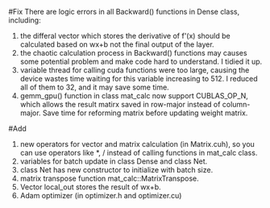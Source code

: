 #Fix
There are logic errors in all Backward() functions in Dense class, including:
1) the differal vector which stores the derivative of f'(x) should be calculated based on wx+b not the final output of the layer.
2) the chaotic calculation process in Backward() functions may causes some potential problem and make code hard to understand. I tidied it up.
3) variable thread for calling cuda functions were too large, causing the device wastes time waiting for this variable increasing to 512. I reduced all of them to 32, and it may save some time.
4) gemm_gpu() function in class mat_calc now support CUBLAS_OP_N, which allows the result matirx saved in row-major instead of column-major. Save time for reforming matrix before updating weight matrix.

#Add
1) new operators for vector and matrix calculation (in Matrix.cuh), so you can use operators like *, / instead of calling functions in mat_calc class.
2) variables for batch update in class Dense and class Net.
3) class Net has new constructor to initialize with batch size.
4) matrix transpose function mat_calc::MatrixTranspose.
5) Vector local_out stores the result of wx+b.
6) Adam optimizer (in optimizer.h and optimizer.cu)
